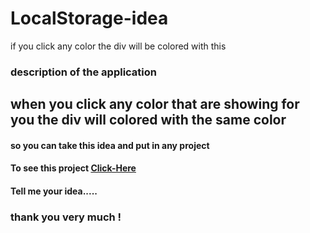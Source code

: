 # LocalStorage-idea
if you click any color the div will be colored with this 
### description of the application 
## when you click any color that are showing for you the div will colored with the same color 
#### so you can take this idea and put in any project 

#### To see this project [Click-Here](https://anwartareka.github.io/LocalStorage-idea/)
#### Tell me your idea.....
###  thank you very much !
